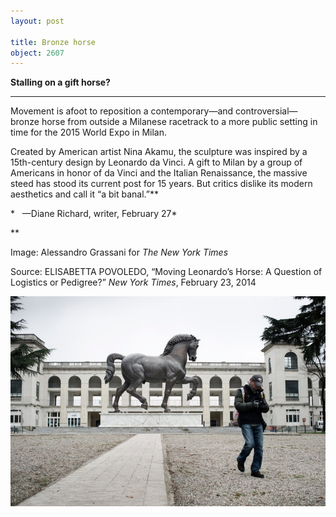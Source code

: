 ```yaml
---
layout: post

title: Bronze horse
object: 2607
---
```

**Stalling on a gift horse?**

****

Movement is afoot to reposition a contemporary—and controversial—bronze horse from outside a Milanese racetrack to a more public setting in time for the 2015 World Expo in Milan.

Created by American artist Nina Akamu, the sculpture was inspired by a 15th-century design by Leonardo da Vinci. A gift to Milan by a group of Americans in honor of da Vinci and the Italian Renaissance, the massive steed has stood its current post for 15 years. But critics dislike its modern aesthetics and call it “a bit banal.”**

*   —Diane Richard, writer, February 27*

**

Image: Alessandro Grassani for *The New York Times*

Source: ELISABETTA POVOLEDO, “Moving Leonardo’s Horse: A Question of Logistics or Pedigree?” *New York Times*, February 23, 2014

![](../images/14-02-27_79.13_DaVinciHorseEDIT-1.jpeg)

